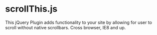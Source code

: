 scrollThis.js
=============

This jQuery Plugin adds functionality to your site by allowing for user to scroll without native scrollbars. Cross browser, IE8 and up.